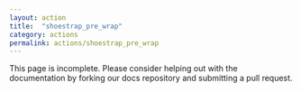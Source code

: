 ```yaml
---
layout: action
title:  "shoestrap_pre_wrap"
category: actions
permalink: actions/shoestrap_pre_wrap
---
```


This page is incomplete. Please consider helping out with the documentation by forking our docs repository and submitting a pull request.